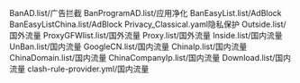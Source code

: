 BanAD.list/广告拦截
BanProgramAD.list/应用净化
BanEasyList.list/AdBlock
BanEasyListChina.list/AdBlock
Privacy_Classical.yaml隐私保护
Outside.list/国外流量
ProxyGFWlist.list/国外流量
Proxy.list/国外流量
Inside.list/国内流量
UnBan.list/国内流量
GoogleCN.list/国内流量
ChinaIp.list/国内流量
ChinaDomain.list/国内流量
ChinaCompanyIp.list/国内流量
Download.list/国内流量
clash-rule-provider.yml/国内流量
